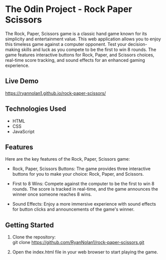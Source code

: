 # The Odin Project - Rock Paper Scissors

The Rock, Paper, Scissors game is a classic hand game known for its simplicity and entertainment value. This web application allows you to enjoy this timeless game against a computer opponent. Test your decision-making skills and luck as you compete to be the first to win 8 rounds. The game features interactive buttons for Rock, Paper, and Scissors choices, real-time score tracking, and sound effects for an enhanced gaming experience.

## Live Demo

https://ryannolan1.github.io/rock-paper-scissors/

## Technologies Used

- HTML
- CSS
- JavaScript

## Features

Here are the key features of the Rock, Paper, Scissors game:

- Rock, Paper, Scissors Buttons: The game provides three interactive buttons for you to make your choice: Rock, Paper, and Scissors.

- First to 8 Wins: Compete against the computer to be the first to win 8 rounds. The score is tracked in real-time, and the game announces the winner once someone reaches 8 wins.

- Sound Effects: Enjoy a more immersive experience with sound effects for button clicks and announcements of the game's winner.

## Getting Started

1. Clone the repository:
<br>git clone https://github.com/RyanNolan1/rock-paper-scissors.git

2. Open the index.html file in your web browser to start playing the game.




